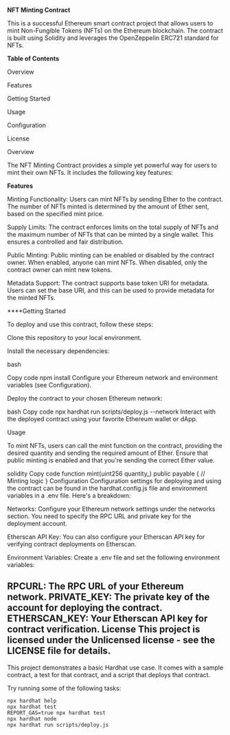 **NFT Minting Contract**

This is a successful Ethereum smart contract project that allows users to mint Non-Fungible Tokens (NFTs) on the Ethereum blockchain. The contract is built using Solidity and leverages the OpenZeppelin ERC721 standard for NFTs.

**Table of Contents**

Overview

Features

Getting Started

Usage

Configuration

License

Overview

The NFT Minting Contract provides a simple yet powerful way for users to mint their own NFTs. It includes the following key features:

**Features**

Minting Functionality: Users can mint NFTs by sending Ether to the contract. The number of NFTs minted is determined by the amount of Ether sent, based on the specified mint price.

Supply Limits: The contract enforces limits on the total supply of NFTs and the maximum number of NFTs that can be minted by a single wallet. This ensures a controlled and fair distribution.

Public Minting: Public minting can be enabled or disabled by the contract owner. When enabled, anyone can mint NFTs. When disabled, only the contract owner can mint new tokens.

Metadata Support: The contract supports base token URI for metadata. Users can set the base URI, and this can be used to provide metadata for the minted NFTs.

****Getting Started

To deploy and use this contract, follow these steps:

Clone this repository to your local environment.

Install the necessary dependencies:

bash

Copy code
npm install
Configure your Ethereum network and environment variables (see Configuration).

Deploy the contract to your chosen Ethereum network:

bash
Copy code
npx hardhat run scripts/deploy.js --network <network-name>
Interact with the deployed contract using your favorite Ethereum wallet or dApp.

Usage

To mint NFTs, users can call the mint function on the contract, providing the desired quantity and sending the required amount of Ether. Ensure that public minting is enabled and that you're sending the correct Ether value.

solidity
Copy code
function mint(uint256 quantity_) public payable {
    // Minting logic
}
Configuration
Configuration settings for deploying and using the contract can be found in the hardhat.config.js file and environment variables in a .env file. Here's a breakdown:

Networks: Configure your Ethereum network settings under the networks section. You need to specify the RPC URL and private key for the deployment account.

Etherscan API Key: You can also configure your Etherscan API key for verifying contract deployments on Etherscan.

Environment Variables: Create a .env file and set the following environment variables:

RPCURL: The RPC URL of your Ethereum network.
PRIVATE_KEY: The private key of the account for deploying the contract.
ETHERSCAN_KEY: Your Etherscan API key for contract verification.
License
This project is licensed under the Unlicensed license - see the LICENSE file for details.
----------------------------------------------------------------------------------------------

This project demonstrates a basic Hardhat use case. It comes with a sample contract, a test for that contract, and a script that deploys that contract.

Try running some of the following tasks:

```shell
npx hardhat help
npx hardhat test
REPORT_GAS=true npx hardhat test
npx hardhat node
npx hardhat run scripts/deploy.js
```
